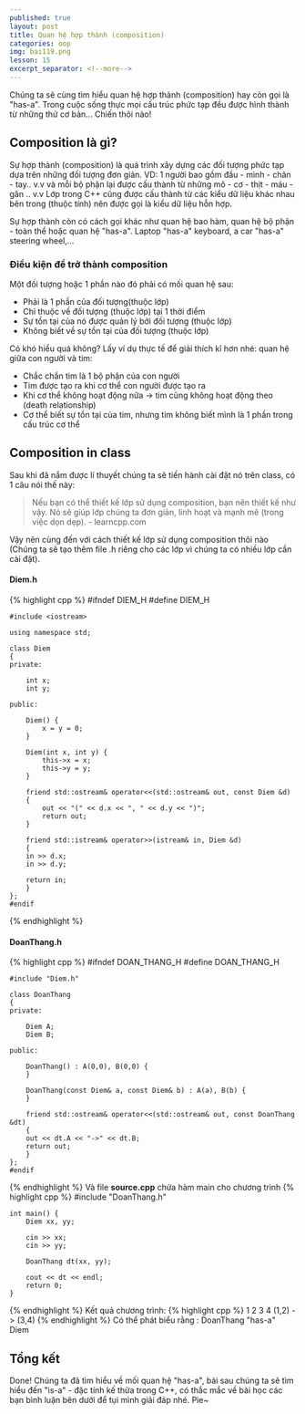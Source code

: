 ```yaml
---
published: true
layout: post
title: Quan hệ hợp thành (composition)
categories: oop
img: bai119.png
lesson: 15
excerpt_separator: <!--more-->
---
```

Chúng ta sẽ cùng tìm hiểu quan hệ hợp thành (composition) hay còn gọi là "has-a". Trong cuộc sống thực mọi cấu trúc phức tạp đều được hình thành từ những thứ cơ bản... Chiến thôi nào!
## Composition là gì?
Sự hợp thành (composition) là quá trình xây dựng các đối tượng phức tạp dựa trên những đối tượng đơn giản. VD: 1 người bao gồm đầu - mình - chân - tay.. v.v và mỗi bộ phận lại được cấu thành từ những mô - cơ - thịt - máu - gân .. v.v Lớp trong C++ cũng được cấu thành từ các kiểu dữ liệu khác nhau bên trong (thuộc tính) nên được gọi là kiểu dữ liệu hỗn hợp.

Sự hợp thành còn có cách gọi khác như quan hệ bao hàm, quan hệ bộ phận - toàn thể hoặc quan hệ "has-a". Laptop "has-a" keyboard, a car "has-a" steering wheel,...
### Điều kiện để trở thành composition
Một đối tượng hoặc 1 phần nào đó phải có mối quan hệ sau:
- Phải là 1 phần của đối tượng(thuộc lớp)
- Chỉ thuộc về đối tượng (thuộc lớp) tại 1 thời điểm
- Sự tồn tại của nó được quản lý bởi đối tượng (thuộc lớp)
- Không biết về sự tồn tại của đối tượng (thuộc lớp)

Có khó hiểu quá không? Lấy ví dụ thực tế để giải thích kĩ hơn nhé: quan hệ giữa con người và tim:
- Chắc chắn tim là 1 bộ phận của con người
- Tim được tạo ra khi cơ thể con người được tạo ra
- Khi cơ thể không hoạt động nữa -> tim cũng không hoạt động theo (death relationship)
- Cơ thể biết sự tồn tại của tim, nhưng tim không biết mình là 1 phần trong cấu trúc cơ thể

## Composition in class
Sau khi đã nắm được lí thuyết chúng ta sẽ tiến hành cài đặt nó trên class, có 1 câu nói thế này:
> Nếu bạn có thể thiết kế lớp sử dụng composition, bạn nên thiết kế như vậy. Nó sẽ giúp lớp chúng ta đơn giản, linh hoạt và mạnh mẽ (trong việc dọn dẹp). - learncpp.com

Vậy nên cùng đến với cách thiết kế lớp sử dụng composition thôi nào (Chúng ta sẽ tạo thêm file .h riêng cho các lớp vì chúng ta có nhiều lớp cần cài đặt).
#### Diem.h
{% highlight cpp %}
    #ifndef DIEM_H
    #define DIEM_H
     
    #include <iostream>
     
    using namespace std;
     
    class Diem
    {
    private:
     
        int x;
        int y;
     
    public:
     
    	Diem() {
    		x = y = 0;
        }
     
        Diem(int x, int y) {
        	this->x = x;
        	this->y = y;
        }
     
        friend std::ostream& operator<<(std::ostream& out, const Diem &d)
        {
            out << "(" << d.x << ", " << d.y << ")";
            return out;
        }
        
        friend std::istream& operator>>(istream& in, Diem &d)
		{
		in >> d.x;
		in >> d.y;

		return in;
		}
    };
    #endif
{% endhighlight %}
#### DoanThang.h
{% highlight cpp %}
    #ifndef DOAN_THANG_H
    #define DOAN_THANG_H
     
    #include "Diem.h"
     
    class DoanThang
    {
    private:
     
        Diem A;
        Diem B;
     
    public:
     
    	DoanThang() : A(0,0), B(0,0) {
        }
     
        DoanThang(const Diem& a, const Diem& b) : A(a), B(b) {
        }
     
        friend std::ostream& operator<<(std::ostream& out, const DoanThang &dt)
		{
		out << dt.A << "->" << dt.B;
		return out;
		}
    };
    #endif
{% endhighlight %}
Và file **source.cpp** chứa hàm main cho chương trình
{% highlight cpp %}
    #include "DoanThang.h"
     
    int main() {
    	Diem xx, yy;
     
    	cin >> xx;
    	cin >> yy;
     
    	DoanThang dt(xx, yy);
     
    	cout << dt << endl;
    	return 0;
    }
{% endhighlight %}
Kết quả chương trình:
{% highlight cpp %}
	1
    2
    3
    4
    (1,2) -> (3,4)
{% endhighlight %}
Có thể phát biểu rằng : DoanThang "has-a" Diem
## Tổng kết
Done! Chúng ta đã tìm hiểu về mối quan hệ "has-a", bài sau chúng ta sẽ tìm hiểu đến "is-a" - đặc tính kế thừa trong C++, có thắc mắc về bài học các bạn bình luận bên dưới để tụi mình giải đáp nhé. Pie~
